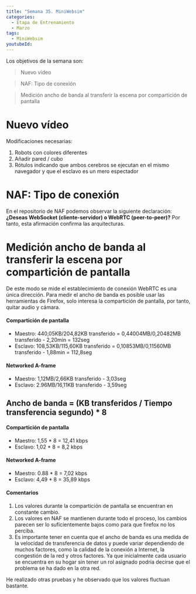 ```yaml
---
title: "Semana 35. MiniWebsim"
categories:
  - Etapa de Entrenamiento
  - Marzo
tags:
  - MiniWebsim
youtubeId: 
---
```


Los objetivos de la semana son:

> Nuevo vídeo 

> NAF: Tipo de conexión 

> Medición ancho de banda al transferir la escena por compartición de pantalla

# Nuevo vídeo 

Modificaciones necesarias:

1. Robots con colores diferentes
2. Añadir pared / cubo 
3. Rótulos indicando que ambos cerebros se ejecutan en el mismo navegador y que el esclavo es un mero espectador

# NAF: Tipo de conexión

En el repositorio de NAF podemos observar la siguiente declaración:**¿Deseas WebSocket (cliente-servidor) o WebRTC (peer-to-peer)?** Por tanto, esta afirmación confirma las arquitecturas.

# Medición ancho de banda al transferir la escena por compartición de pantalla

De este modo se mide el establecimiento de conexión WebRTC es una única dirección. Para medir el ancho de  banda es posible usar las herramientas de Firefox, solo interesa la compartición de pantalla, por tanto, quitar audio y cámara. 

#### Compartición de pantalla 

* Maestro: 440,05KB/204,82KB transferido = 0,44004MB/0,20482MB transferido - 2,20min = 132seg
* Esclavo: 108,53KB/115,60KB transferido = 0,10853MB/0,11560MB transferido - 1,88min = 112,8seg

#### Networked A-frame

* Maestro: 1,12MB/2,66KB transferido - 3,03seg
* Esclavo: 2.96MB/16,11KB transferido - 3,59seg

## Ancho de banda = (KB transferidos / Tiempo transferencia segundo) * 8

#### Compartición de pantalla 

* Maestro: 1,55 * 8 = 12,41 kbps
* Esclavo: 1,02 * 8 = 8,2 kbps

#### Networked A-frame

* Maestro: 0.88 * 8 = 7,02 kbps
* Esclavo: 4,49 * 8 = 35,89 kbps

#### Comentarios 

1. Los valores durante la compartición de pantalla se encuentran en constante cambio.
2. Los valores en NAF se mantienen durante todo el proceso, los cambios parecen ser lo suficientemente bajos como para que firefox no los perciba. 
3. Es importante tener en cuenta que el ancho de banda es una medida de la velocidad de transferencia de datos y puede variar dependiendo de muchos factores, como la calidad de la conexión a Internet, la congestión de la red y otros factores. Ya que inicialmente cada usuario se encuentra en su hogar sin tener un rol asignado podría decirse que el problema se ha dado en la otra red.

He realizado otras pruebas y he observado que los valores fluctuan bastante.
